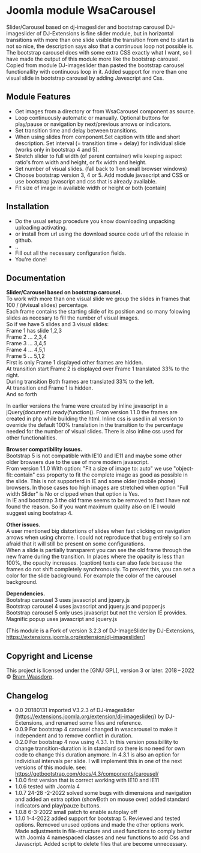 # Joomla module WsaCarousel
Slider/Carousel based on  dj-imageslider and bootstrap carousel
DJ-imageslider of DJ-Extensions is fine slider module, but in horizontal transitions with more than one slide visible the transition from end to start is not so nice, the description says also that a continuous loop not possible is.
The bootstrap carousel does with some extra CSS exactly what I  want, so I have made the output of this module more like the bootstrap carousel.
Copied from module DJ-imageslider than pasted the bootstrap carousel functionallity with continuous loop in it.
Added support for more than one visual slide in bootstrap carousel by adding Javescript and Css.

## Module Features

* Get images from a directory or from WsaCarousel component as source.
* Loop continuously automatic or manually. Optional buttons for play/pause or navigation by next/previous arrows or indicators.
* Set transition time and delay between transitions. 
* When using slides from component.Set caption with title and short description. Set interval (= transition time + delay) for individual slide (works only in bootstrap 4 and 5).   
* Stretch slider to full width (of parent container) wile keeping aspect ratio's from width and height, or fix width and height.
* Set number of visual slides. (fall back to 1 on small browser windows)
* Choose bootstrap version 3, 4 or 5. Add module javascript and CSS or use bootstrap javascript and css that is already available.
* Fit size of image in available width or height or both (contain)

## Installation
* Do the usual setup procedure you know downloading unpacking uploading activating.
* or install from url using the download source code url of the release in github. 
* ..
* Fill out all the necessary configuration fields.
* You're done!

## Documentation

**Slider/Carousel based on bootstrap carousel.**  
To work with more than one visual slide we group the slides in frames that 100 / (#visual slides) percentage.  
Each frame contains the starting slide of its position and so many folowing slides as necesary to fill the number of visual images.  
So if we have 5 slides and 3 visual slides:  
Frame 1 has slide 1,2,3  
Frame 2 ... 2,3,4  
Frame 3 ... 3,4,5  
Frame 4 ... 4,5,1  
Frame 5 ... 5,1,2  
First is only Frame 1 displayed other frames are hidden.  
At transition start Frame 2 is displayed over Frame 1 translated 33% to the right.  
During transition Both frames are translated 33% to the left.  
At transition end Frame 1 is hidden.  
And so forth

In earlier versions the frame were created by inline javascript in a jQuery(document).ready(function(). From version 1.1.0 the frames are created in php while building the html.
Inline css is used in all version to override the default 100% translation in the transition to the percentage needed for the number of visual slides.
There is also inline css used for other functionalities.

**Browser compatibility issues.**  
Bootstrap 5 is not compatible with IE10 and IE11 and maybe some other older browsers due to the use of more modern javascript.  
From version 1.1.0 With option: "Fit a size of image to: auto" we use "object-fit: contain" css property to fit the complete image as good as possible in the slide. This is not supporterd in IE and some older (mobile phone) browsers. In those cases too high images are stretched when option "Full width Slider" is No or clipped when that option is Yes.      
In IE and bootstrap 3 the old frame seems to be removed to fast I have not found the reason. So if you want maximum quality also on IE I would suggest using bootstrap 4.  

**Other issues.**  
A user mentioned big distortions of slides when fast clicking on navigation arrows when using chrome. I could not reproduce that bug entirely so I am afraid that it will still be present on some configurations.   
When a slide is partially transparent you can see the old frame through the new frame during the transition. In places where the opacity is less than 100%, the opacity increases. (caption) texts can also fade because the frames do not shift completely synchronously. To prevent this, you can set a color for the slide background. For example the color of the carousel background.

**Dependencies.**    
Bootstrap carousel 3 uses javascript and jquery.js  
Bootstrap carousel 4 uses javascript and jquery.js and popper.js   
Bootstrap carousel 5 only uses javascript but not the version IE provides.   
Magnific popup uses javascript and jquery.js   

(This module is a Fork of version 3.2.3 of DJ-ImageSlider by DJ-Extensions,
https://extensions.joomla.org/extension/dj-imageslider/)

## Copyright and License

This project is licensed under the [GNU GPL], version 3 or later.
2018&thinsp;&ndash;&thinsp;2022 &copy; [Bram Waasdorp](http://www.waasdorpsoekhan.nl).

## Changelog

* 0.0 20180131 imported V3.2.3 of DJ-imageslider (https://extensions.joomla.org/extension/dj-imageslider/) by DJ-Extensions,
and renamed some files and reference.
* 0.0.9 For bootstrap 4 carousel changed in wsacarousel to make it independent and to remove conflict in duration.  
* 0.2.0 For bootstrap 4 now using 4.3.1. In this version possibillity to change transition-duration is in standard so there is no need for own code to change this duration anymore. In 4.3.1 is also an option for individiual intervals per slide. I will implement this in one of the next versions of this module.
see: https://getbootstrap.com/docs/4.3/components/carousel/  
* 1.0.0 first version that is correct working with IE10 and IE11
* 1.0.6 tested with Joomla 4
* 1.0.7 24-28 -2-2022 solved some bugs with dimensions and navigation and added an extra option (showBoth on mouse over) added standard indicators and  play/pauze buttons.
* 1.0.8 6-3-2022 small patch to enable autoplay off
* 1.1.0 1-4-2022 added support for bootstrap 5. Reviewed and tested options. Removed unused options and made the other options work. Made adjustments in file-structure and used functions to comply better with Joomla 4 namespaced classes and new functions to add Css and Javascript. Added script to delete files that are become unnecessary.


